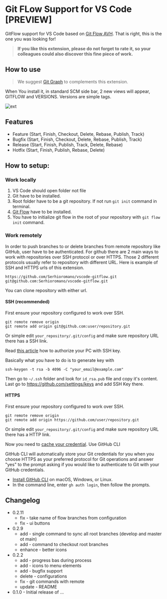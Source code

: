 # Git FLow Support for VS Code [PREVIEW]

GitFlow support for VS Code based on [Git Flow AVH](https://github.com/petervanderdoes/gitflow-avh). That is right, this is the one you was looking for! 

> **If you like this extension, please do not forget to rate it, so your colleagues could also discover this fine piece of work.**
## How to use

> We suggest [Git Graph](https://marketplace.visualstudio.com/items?itemName=mhutchie.git-graph) to complements this extension.

When You install it, in standard SCM side bar, 2 new views will appear, GITFLOW and VERSIONS. Versions are simple tags.

![ext](https://raw.githubusercontent.com/Serhioromano/vscode-gitflow/main/resources/media/ss.png)

## Features

- Feature (Start, Finish, Checkout, Delete, Rebase, Publish, Track)
- Bugfix (Start, Finish, Checkout, Delete, Rebase, Publish, Track)
- Release (Start, Finish, Publish, Track, Delete, Rebase)
- Hotfix (Start, Finish, Publish, Rebase, Delete)

## How to setup:

### Work locally

1. VS Code should open folder not file
2. Git have to be installed.
2. Root folder have to be a git repository. If not run `git init` command in terminal.
3. [Git Flow](https://github.com/petervanderdoes/gitflow-avh/wiki/Installation) have to be installed.
4. You have to initialize git flow in the root of your repository with `git flow init` command.

### Work remotely

In order to push branches to or delete branches from remote repository like GitHub, user have to be authenticated. For github there are 2 main ways to work with repositories over SSH protocol or over HTTPS. Those 2 different protocols usually refer to repository with different URL. Here is example of SSH and HTTPS urls of this extension.

```
https://github.com/Serhioromano/vscode-gitflow.git
git@github.com:Serhioromano/vscode-gitflow.git
```
You can clone repository with either url.

#### SSH (recommended)

First ensure your repository configured to work over SSH.

```
git remote remove origin
git remote add origin git@github.com:user/repository.git
```

Or simple edit `your_repository/.git/config` and make sure repository URL there has a SSH link.

Read [this article](https://docs.github.com/en/authentication/connecting-to-github-with-ssh/adding-a-new-ssh-key-to-your-github-account) how to authorize your PC with SSH key.

Basically what you have to do is to generate key with 

```
ssh-keygen -t rsa -b 4096 -C "your_email@example.com"
```

Then go to `~/.ssh` folder and look for `id_rsa.pub` file and copy it's content. Last go to https://github.com/settings/keys and add SSH Key there.

#### HTTPS

First ensure your repository configured to work over SSH.

```
git remote remove origin
git remote add origin https://github.com/user/repository.git
```

Or simple edit `your_repository/.git/config` and make sure repository URL there has a HTTP link.

Now you need to [cache your credential](https://docs.github.com/en/get-started/getting-started-with-git/caching-your-github-credentials-in-git). Use GitHub CLI

GitHub CLI will automatically store your Git credentials for you when you choose HTTPS as your preferred protocol for Git operations and answer "yes" to the prompt asking if you would like to authenticate to Git with your GitHub credentials.

- [Install GitHub CLI](https://cli.github.com/manual/installation) on macOS, Windows, or Linux.
- In the command line, enter `gh auth login`, then follow the prompts.

## Changelog

- 0.2.11 
  - fix - take name of flow branches from configuration
  - fix - ui buttons
- 0.2.9
  - add - single command to sync all root branches (develop and master ot main)
  - add - command to checkout root branches
  - enhance - better icons
- 0.2.2
  - add - progress bas during process
  - add - icons to menu elements
  - add - bugfix support
  - delete - configurations
  - fix - git commands with remote
  - update - README    
- 0.1.0 - Initial release of ...
